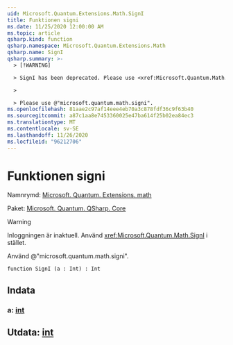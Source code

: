 ```yaml
---
uid: Microsoft.Quantum.Extensions.Math.SignI
title: Funktionen signi
ms.date: 11/25/2020 12:00:00 AM
ms.topic: article
qsharp.kind: function
qsharp.namespace: Microsoft.Quantum.Extensions.Math
qsharp.name: SignI
qsharp.summary: >-
  > [!WARNING]

  > SignI has been deprecated. Please use <xref:Microsoft.Quantum.Math.SignI> instead.

  >

  > Please use @"microsoft.quantum.math.signi".
ms.openlocfilehash: 81aae2c97af14eee4eb70a3c878fdf36c9f63b40
ms.sourcegitcommit: a87c1aa8e7453360025e47ba614f25b02ea84ec3
ms.translationtype: MT
ms.contentlocale: sv-SE
ms.lasthandoff: 11/26/2020
ms.locfileid: "96212706"
---
```

# <a name="signi-function"></a>Funktionen signi

Namnrymd: [Microsoft. Quantum. Extensions. math](xref:Microsoft.Quantum.Extensions.Math)

Paket: [Microsoft. Quantum. QSharp. Core](https://nuget.org/packages/Microsoft.Quantum.QSharp.Core)


> [!WARNING]
> Inloggningen är inaktuell. Använd <xref:Microsoft.Quantum.Math.SignI> i stället.
>
> Använd @"microsoft.quantum.math.signi".



```qsharp
function SignI (a : Int) : Int
```


## <a name="input"></a>Indata

### <a name="a--int"></a>a: [int](xref:microsoft.quantum.lang-ref.int)





## <a name="output--int"></a>Utdata: [int](xref:microsoft.quantum.lang-ref.int)

